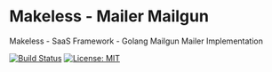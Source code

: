 # Makeless - Mailer Mailgun

Makeless - SaaS Framework - Golang Mailgun Mailer Implementation

[![Build Status](https://ci.loeffel.io/api/badges/makeless/makeless-go-mailer-mailgun/status.svg)](https://ci.loeffel.io/makeless/makeless-go-mailer-mailgun)
[![License: MIT](https://img.shields.io/badge/License-MIT-yellow.svg)](https://opensource.org/licenses/MIT)